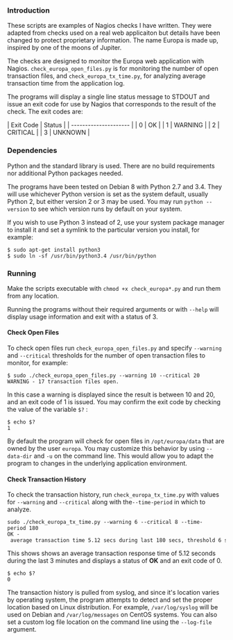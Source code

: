 ### Introduction

These scripts are examples of Nagios checks I have written. They were adapted from checks used on a real web applicaiton but details have been changed to protect proprietary information. The name Europa is made up, inspired by one of the moons of Jupiter.

The checks are designed to monitor the Europa web application with Nagios. `check_europa_open_files.py` is for monitoring the number of open transaction files, and `check_europa_tx_time.py`, for analyzing average transaction time from the application log.

The programs will display a single line status message to STDOUT and issue an exit code for use by Nagios that corresponds to the result of the check. The exit codes are:

  | Exit Code | Status |
  | --------------------- |
  | 0 | OK |
  | 1 | WARNING |
  | 2 | CRITICAL |
  | 3 | UNKNOWN |

### Dependencies

Python and the standard library is used.  There are no build requirements nor additional Python packages needed.

The programs have been tested on Debian 8 with Python 2.7 and 3.4.  They will use whichever Python version is set as the system default, usually Python 2, but either version 2 or 3 may be used. You may run `python --version` to see which version runs by default on your system.

If you wish to use Python 3 instead of 2, use your system package manager to install it and set a symlink to the particular version you install, for example:

	$ sudo apt-get install python3
 	$ sudo ln -sf /usr/bin/python3.4 /usr/bin/python

### Running

Make the scripts executable with `chmod +x check_europa*.py` and run them from any location.

Running the programs without their required arguments or with `--help` will display usage information and exit with a status of 3.

#### Check Open Files

To check open files run `check_europa_open_files.py` and specify `--warning` and `--critical` thresholds for the number of open transaction files to monitor, for example:

	$ sudo ./check_europa_open_files.py --warning 10 --critical 20
	WARNING - 17 transaction files open.

In this case a warning is displayed since the result is between 10 and 20, and an exit code of 1 is issued. You may confirm the exit code by checking the value of the variable `$?` :

	$ echo $?
	1

By default the program will check for open files in `/opt/europa/data` that are owned by the user `europa`.  You may customize this behavior by using `--data-dir` and `-u` on the command line. This would allow you to adapt the program to changes in the underlying application environment.

#### Check Transaction History

To check the transaction history, run `check_europa_tx_time.py` with values for `--warning` and `--critical` along with the`--time-period` in which to analyze.

	sudo ./check_europa_tx_time.py --warning 6 --critical 8 --time-period 180
	OK - average transaction time 5.12 secs during last 180 secs, threshold 6 secs

This shows shows an average transaction response time of 5.12 seconds during the last 3 minutes and displays a status of **OK** and an exit code of 0.

	$ echo $?
	0

The transaction history is pulled from syslog, and since it's location varies by operating system, the program attempts to detect and set the proper location based on Linux distribution. For example, `/var/log/syslog` will be used on Debian and `/var/log/messages` on CentOS systems. You can also set a custom log file location on the command line using the `--log-file` argument.

